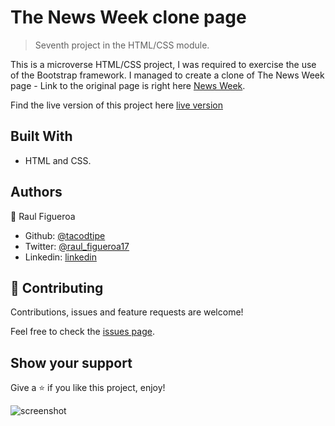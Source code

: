 # The News Week clone page

> Seventh project in the HTML/CSS module.

This is a microverse HTML/CSS project, I was required to exercise the use of the Bootstrap framework.
I managed to create a clone of The News Week page - Link to the original page is right here [News Week](https://www.newsweek.com/).

Find the live version of this project here [live version](https://raw.githack.com/tacodtripe/using-bootstrap/features/index.html)

## Built With

- HTML and CSS.

## Authors

👤 Raul Figueroa

- Github: [@tacodtipe](https://github.com/tacodtripe)
- Twitter: [@raul_figueroa17](https://twitter.com/raul_figueroa17)
- Linkedin: [linkedin](https://www.linkedin.com/in/luis-raul-figueroa-soto-63411118a/)

## 🤝 Contributing

Contributions, issues and feature requests are welcome!

Feel free to check the [issues page](issues/).

## Show your support

Give a ⭐️ if you like this project, enjoy!

![screenshot](img/app_screenshot.jpg)
